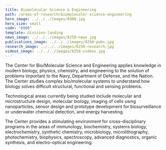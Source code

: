 ```yaml
---
title: Biomolecular Science & Engineering
path: /areas-of-research/biomoleculer-science-engineering
hero_image: ../../../images/6900.jpg
hero_size: small
code: "6900"
template: division-landing
news_image: ../../../images/8250-news.jpg
publications_image: ../../../images/8250-pubs.jpg
research_image: ../../../images/8250-research.jpg
videos_image: ../../../images/8250-videos.jpg
---
```

The Center for Bio/Molecular Science and Engineering applies knowledge in modern biology, physics, chemistry, and engineering to the solution of problems important to the Navy, Department of Defense, and the Nation. The Center studies complex bio/molecular systems to understand how biology solves difficult structural, functional and sensing problems.

Technological areas currently being studied include molecular and microstructure design, molecular biology, imaging of cells using nanoparticles, sensor design and prototype development for biosurveillance or underwater chemical detection, and energy harvesting.

The Center provides a stimulating environment for cross-disciplinary programs in the areas of immunology, biochemistry, systems biology, electrochemistry, synthetic chemistry, microbiology, microlithography, photochemistry, biophysics, spectroscopy, advanced diagnostics, organic synthesis, and electro-optical engineering.